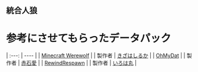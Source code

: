 ## 統合人狼
# 参考にさせてもらったデータパック

| :---: | ---- |
| [Minecraft Werewolf](https://github.com/KizahashiLuca/minecraft_werewolf_light_japanese) |
| 製作者 | [きざはしるか](https://twitter.com/KizahashiLuca?s=20) |
| [OhMyDat](https://github.com/Ai-Akaishi/OhMyDat) |
| 製作者 | [赤石愛](https://twitter.com/AiAkaishi?s=20) |
| [RewindRespawn](https://github.com/Irohamaru/RewindRespawn) |
| 製作者 | [いろは丸](https://twitter.com/irohamaru3?s=20) |